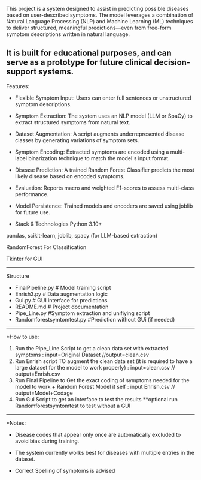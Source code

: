 This project is a system designed to assist in predicting possible diseases based on user-described symptoms. The model leverages a combination of Natural Language Processing (NLP) and Machine Learning (ML) techniques to deliver structured, meaningful predictions—even from free-form symptom descriptions written in natural language.

It is built for educational purposes, and can serve as a prototype for future clinical decision-support systems.
----------------------------------------------------------------------------------------------------------------------
Features:

* Flexible Symptom Input: Users can enter full sentences or unstructured symptom descriptions.

* Symptom Extraction: The system uses an NLP model (LLM or SpaCy) to extract structured symptoms from natural text.

* Dataset Augmentation: A script augments underrepresented disease classes by generating variations of symptom sets.

* Symptom Encoding: Extracted symptoms are encoded using a multi-label binarization technique to match the model's input format.

* Disease Prediction: A trained Random Forest Classifier predicts the most likely disease based on encoded symptoms.

* Evaluation: Reports macro and weighted F1-scores to assess multi-class performance.

* Model Persistence: Trained models and encoders are saved using joblib for future use.

* Stack & Technologies
Python 3.10+

pandas, scikit-learn, joblib, spacy (for LLM-based extraction)

RandomForest For Classification

Tkinter for GUI


-----------------------------------------------------------------------------------------------
 Structure

- FinalPipeline.py               # Model training script
- Enrish3.py                     # Data augmentation logic
- Gui.py                         # GUI interface for predictions
- README.md                      # Project documentation 
- Pipe_Line.py                   #Symptom extraction and unifiying script
- Randomforestsymtomtest.py      #Prediction without GUi (if needed)  


-----------------------------------------------------------------------------------------------
*How to use:

1) Run the Pipe_Line Script to get a clean data set with extracted symptoms : input=Original Dataset //output=clean.csv
2) Run Enrish script TO augment the clean data set (it is required to have a large dataset for the model to work properly) : input=clean.csv // output=Enrish.csv
3) Run Final Pipeline to Get the exact coding of symptoms needed for the model to work + Random Forest Model it self : input Enrish.csv // output=Model+Codage
4) Run Gui Script to get an interface to test the results
**optional run Randomforestsymtomtest to test without a GUI   


------------------------------------------------------------------------------------------------
*Notes:


- Disease codes that appear only once are automatically excluded to avoid bias during training.

- The system currently works best for diseases with multiple entries in the dataset.

- Correct Spelling of symptoms is advised

